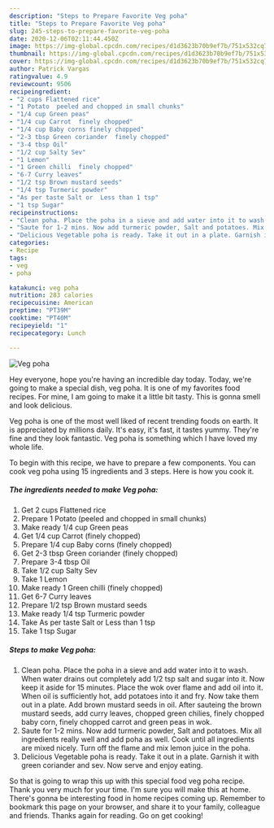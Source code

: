 ```yaml
---
description: "Steps to Prepare Favorite Veg poha"
title: "Steps to Prepare Favorite Veg poha"
slug: 245-steps-to-prepare-favorite-veg-poha
date: 2020-12-06T02:11:44.450Z
image: https://img-global.cpcdn.com/recipes/d1d3623b70b9ef7b/751x532cq70/veg-poha-recipe-main-photo.jpg
thumbnail: https://img-global.cpcdn.com/recipes/d1d3623b70b9ef7b/751x532cq70/veg-poha-recipe-main-photo.jpg
cover: https://img-global.cpcdn.com/recipes/d1d3623b70b9ef7b/751x532cq70/veg-poha-recipe-main-photo.jpg
author: Patrick Vargas
ratingvalue: 4.9
reviewcount: 9506
recipeingredient:
- "2 cups Flattened rice"
- "1 Potato  peeled and chopped in small chunks"
- "1/4 cup Green peas"
- "1/4 cup Carrot  finely chopped"
- "1/4 cup Baby corns finely chopped"
- "2-3 tbsp Green coriander  finely chopped"
- "3-4 tbsp Oil"
- "1/2 cup Salty Sev"
- "1 Lemon"
- "1 Green chilli  finely chopped"
- "6-7 Curry leaves"
- "1/2 tsp Brown mustard seeds"
- "1/4 tsp Turmeric powder"
- "As per taste Salt or  Less than 1 tsp"
- "1 tsp Sugar"
recipeinstructions:
- "Clean poha. Place the poha in a sieve and add water into it to wash. When water drains out completely add 1/2 tsp salt and sugar into it. Now keep it aside for 15 minutes. Place the wok over flame and add oil into it. When oil is sufficiently hot, add potatoes into it and fry. Now take them out in a plate. Add brown mustard seeds in oil. After sauteing the brown mustard seeds, add curry leaves, chopped green chilies, finely chopped baby corn, finely chopped carrot and green peas in wok."
- "Saute for 1-2 mins. Now add turmeric powder, Salt and potatoes. Mix all ingredients really well and add poha as well. Cook until all ingredients are mixed nicely. Turn off the flame and mix lemon juice in the poha."
- "Delicious Vegetable poha is ready. Take it out in a plate. Garnish it with green coriander and sev. Now serve and enjoy eating."
categories:
- Recipe
tags:
- veg
- poha

katakunci: veg poha 
nutrition: 283 calories
recipecuisine: American
preptime: "PT39M"
cooktime: "PT40M"
recipeyield: "1"
recipecategory: Lunch

---
```



![Veg poha](https://img-global.cpcdn.com/recipes/d1d3623b70b9ef7b/751x532cq70/veg-poha-recipe-main-photo.jpg)

Hey everyone, hope you're having an incredible day today. Today, we're going to make a special dish, veg poha. It is one of my favorites food recipes. For mine, I am going to make it a little bit tasty. This is gonna smell and look delicious.

Veg poha is one of the most well liked of recent trending foods on earth. It is appreciated by millions daily. It's easy, it's fast, it tastes yummy. They're fine and they look fantastic. Veg poha is something which I have loved my whole life.




To begin with this recipe, we have to prepare a few components. You can cook veg poha using 15 ingredients and 3 steps. Here is how you cook it.

<!--inarticleads1-->

##### The ingredients needed to make Veg poha:

1. Get 2 cups Flattened rice
1. Prepare 1 Potato  (peeled and chopped in small chunks)
1. Make ready 1/4 cup Green peas
1. Get 1/4 cup Carrot  (finely chopped)
1. Prepare 1/4 cup Baby corns (finely chopped)
1. Get 2-3 tbsp Green coriander  (finely chopped)
1. Prepare 3-4 tbsp Oil
1. Take 1/2 cup Salty Sev
1. Take 1 Lemon
1. Make ready 1 Green chilli  (finely chopped)
1. Get 6-7 Curry leaves
1. Prepare 1/2 tsp Brown mustard seeds
1. Make ready 1/4 tsp Turmeric powder
1. Take As per taste Salt or  Less than 1 tsp
1. Take 1 tsp Sugar




<!--inarticleads2-->

##### Steps to make Veg poha:

1. Clean poha. Place the poha in a sieve and add water into it to wash. When water drains out completely add 1/2 tsp salt and sugar into it. Now keep it aside for 15 minutes. Place the wok over flame and add oil into it. When oil is sufficiently hot, add potatoes into it and fry. Now take them out in a plate. Add brown mustard seeds in oil. After sauteing the brown mustard seeds, add curry leaves, chopped green chilies, finely chopped baby corn, finely chopped carrot and green peas in wok.
1. Saute for 1-2 mins. Now add turmeric powder, Salt and potatoes. Mix all ingredients really well and add poha as well. Cook until all ingredients are mixed nicely. Turn off the flame and mix lemon juice in the poha.
1. Delicious Vegetable poha is ready. Take it out in a plate. Garnish it with green coriander and sev. Now serve and enjoy eating.




So that is going to wrap this up with this special food veg poha recipe. Thank you very much for your time. I'm sure you will make this at home. There's gonna be interesting food in home recipes coming up. Remember to bookmark this page on your browser, and share it to your family, colleague and friends. Thanks again for reading. Go on get cooking!
